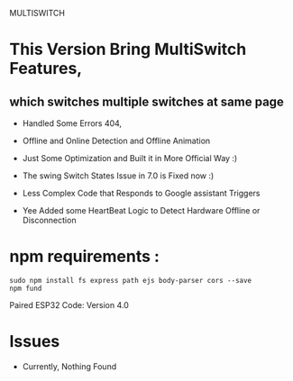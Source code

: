 MULTISWITCH

# This Version Bring MultiSwitch Features,
##  which switches multiple switches at same page

- Handled Some Errors 404,

- Offline and Online Detection and Offline Animation

- Just Some Optimization and Built it in More Official Way :)

- The swing Switch States Issue in 7.0 is Fixed now :)

- Less Complex Code that Responds to Google assistant Triggers

- Yee Added some HeartBeat Logic to Detect Hardware Offline or Disconnection

# npm requirements :
```
sudo npm install fs express path ejs body-parser cors --save
npm fund
```

Paired ESP32 Code: Version 4.0

# Issues
- Currently, Nothing Found